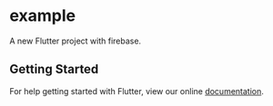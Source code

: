 # example

A new Flutter project with firebase.

## Getting Started

For help getting started with Flutter, view our online
[documentation](https://flutter.io/).
